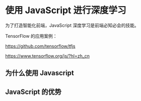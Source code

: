 # 使用 JavaScript 进行深度学习

为了打造智能化前端，JavaScript 深度学习是前端必知必会的技能。
 
 TensorFlow 的应用案例：

 <https://github.com/tensorflow/tfjs>

 <https://www.tensorflow.org/js/?hl=zh_cn>

## 为什么使用 Javascript 

## JavaScript 的优势

